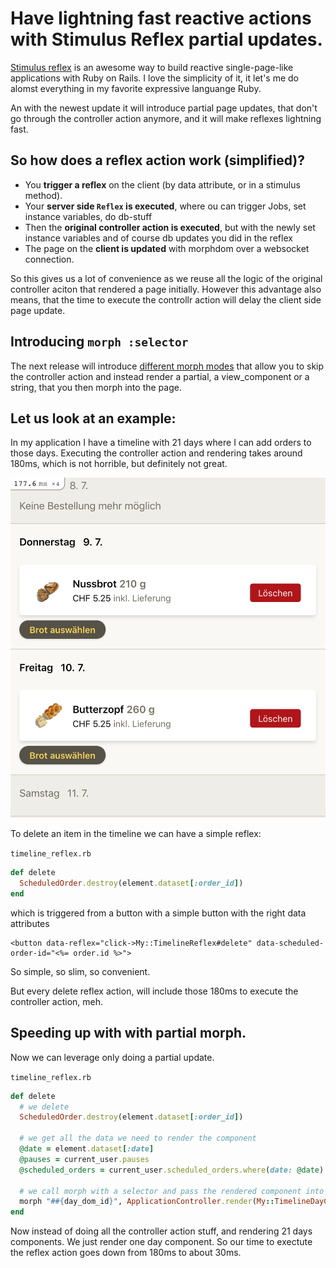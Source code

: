 # Have lightning fast reactive actions with Stimulus Reflex partial updates.

[Stimulus reflex](https://docs.stimulusreflex.com/) is an awesome way to build reactive single-page-like applications with Ruby on Rails.
I love the simplicity of it, it let's me do alomst everything in my favorite expressive languange Ruby.

An with the newest update it will introduce partial page updates, that don't go through the controller action anymore, and it will make reflexes lightning fast.

## So how does a reflex action work (simplified)?

* You **trigger a reflex** on the client (by data attribute, or in a stimulus method).
* Your **server side `Reflex` is executed**, where ou can trigger Jobs, set instance variables, do db-stuff
* Then the **original controller action is executed**, but with the newly set instance variables and of course db updates you did in the reflex
* The page on the **client is updated** with morphdom over a websocket connection.

So this gives us a lot of convenience as we reuse all the logic of the original controller aciton that rendered a page initially.
However this advantage also means, that the time to execute the controllr action will delay the client side page update.

## Introducing `morph :selector`

The next release will introduce [different morph modes](https://github.com/hopsoft/stimulus_reflex/pull/211)
that allow you to skip the controller action and instead render a partial, a view_component or a string, that you then morph into the page.

## Let us look at an example:

In my application I have a timeline with 21 days where I can add orders to those days. Executing the controller action and rendering takes around 180ms,
which is not horrible, but definitely not great.

![timeline with orders](lighning-fast-actions-with-partial-updates/timeline.png)

To delete an item in the timeline we can have a simple reflex:

`timeline_reflex.rb`
```ruby
def delete
  ScheduledOrder.destroy(element.dataset[:order_id])
end
```
which is triggered from a button with a simple button with the right data attributes

```erb
<button data-reflex="click->My::TimelineReflex#delete" data-scheduled-order-id="<%= order.id %>">
```

So simple, so slim, so convenient.

But every delete reflex action, will include those 180ms to execute the controller action, meh.

## Speeding up with with partial morph.

Now we can leverage only doing a partial update.

`timeline_reflex.rb`
```ruby
def delete
  # we delete
  ScheduledOrder.destroy(element.dataset[:order_id])
  
  # we get all the data we need to render the component
  @date = element.dataset[:date]
  @pauses = current_user.pauses
  @scheduled_orders = current_user.scheduled_orders.where(date: @date)
  
  # we call morph with a selector and pass the rendered component into it.
  morph "##{day_dom_id}", ApplicationController.render(My::TimelineDayComponent.new(day: @date, scheduled_orders: @scheduled_orders, pauses: @pauses))
end
```

Now instead of doing all the controller action stuff, and rendering 21 days components. We just render one day component.
So our time to exectute the reflex action goes down from 180ms to about 30ms.

